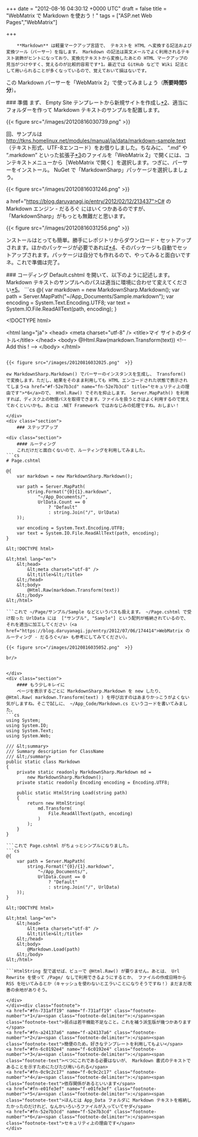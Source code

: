 
+++
date = "2012-08-16 04:30:12 +0000 UTC"
draft = false
title = "WebMatrix で Markdown を使おう！"
tags = ["ASP.net Web Pages","WebMatrix"]

+++
>
        **Markdown** は軽量マークアップ言語で、 テキストを HTML へ変換する記法および変換ツール（パーサー）を指します。 Markdown の記法は英文メールでよく利用されるテキスト装飾がヒントになっており、変換元テキストから変換したあとの HTML マークアップの見当がつけやすく、覚えるのが比較的容易です*1。最近では GitHub などで Wiki 記法として用いられることが多くなっているので、覚えておいて損はないです。

    
この Markdown パーサーを「WebMatrix 2」で使ってみましょう（**所要時間5分**）。

<div class="section">
    ### 準備
    まず、 Empty Site テンプレートから新規サイトを作成し<a href="#f-a24137a6" name="fn-a24137a6" title="簡便のため。好きなテンプレートを利用してもよい">*2</a>、適当にフォルダーを作って Markdown テキストのサンプルを配置します。

{{< figure src="/images/20120816030739.png"  >}}

回、サンプルは <a href="http://tkns.homelinux.net/modules/manual/ja/data/markdown-sample.text">http://tkns.homelinux.net/modules/manual/ja/data/markdown-sample.text</a> （テキスト形式、UTF-8エンコード）をお借りしました。ちなみに、 “.md” や “.markdown” といった拡張子<a href="#f-6c0192e4" name="fn-6c0192e4" title="べつにこれである必要はないが、 Markdown 書式のテキストであることを示すためにたびたび用いられる">*3</a>のファイルを「WebMatrix 2」で開くには、コンテキストメニューから［WebMatrix で開く］を選択します。つぎに、パーサーをインストール。 NuGet で「MarkdownSharp」パッケージを選択しましょう。

{{< figure src="/images/20120816031246.png"  >}}

a href="https://blog.daruyanagi.jp/entry/2012/02/12/213437">C# の Markdown エンジン - だるろぐ</a> にはいくつかあるのですが、「MarkdownSharp」がもっとも無難だと思います。

{{< figure src="/images/20120816031256.png"  >}}

ンストールはとっても簡単。勝手にレポジトリからダウンロード・セットアップされます。ほかのパッケージが必要であれば<a href="#f-0c9c2c17" name="fn-0c9c2c17" title="依存関係があるといいます">*4</a>、そのパッケージも自動でセットアップされます。パッケージは自分でも作れるので、やってみると面白いですネ。これで準備は完了。

</div>
<div class="section">
    ### コーディング
    Default.cshtml を開いて、以下のように記述します。 Markdown テキストのサンプルへのパスは適当に環境に合わせて変えてください<a href="#f-e01fe3ef" name="fn-e01fe3ef" title="ほんとは App_Data フォルダに Markdown テキストを格納したかったのだけれど、なんかいろいろファイルが入っていてヤダ">*5</a>。
```cs
@{
    var markdown = new MarkdownSharp.Markdown();
    var path = Server.MapPath("~/App_Documents/Sample.markdown");
    var encoding = System.Text.Encoding.UTF8;
    var text = System.IO.File.ReadAllText(path, encoding);
}

&lt;!DOCTYPE html>

&lt;html lang="ja">
    &lt;head>
        &lt;meta charset="utf-8" />
        &lt;title>マイ サイトのタイトル&lt;/title>
    &lt;/head>
    &lt;body>
        @Html.Raw(markdown.Transform(text)) &lt;!-- Add this ! -->
    &lt;/body>
&lt;/html>

```これで終わり！　あとは［実行］ボタンを押せば Markdown テキストが HTML へ変換されて表示されるはずです。

{{< figure src="/images/20120816032025.png"  >}}

ew MarkdownSharp.Markdown() でパーサーのインスタンスを生成し、 Transform() で変換します。ただし、結果をそのまま利用しても HTML エンコードされた状態で表示されてしまう<a href="#f-52e7b3cd" name="fn-52e7b3cd" title="セキュリティ上の理由です">*6</a>ので、 Html.Raw() でそれを抑止します。 Server.MapPath() を利用すれば、ディスク上の物理パスを取得できます。ファイルを扱うときはよく利用するので覚えておくといいかも。あとは .NET Framework ではおなじみの処理ですね。おしまい！

</div>
<div class="section">
    ### ステップアップ
    
<div class="section">
    #### ルーティング
    これだけだと面白くないので、ルーティングを利用してみました。
```cs
# Page.cshtml

@{
    var markdown = new MarkdownSharp.Markdown();

    var path = Server.MapPath(
        string.Format("{0}{1}.markdown",
            "~/App_Documents/",
            UrlData.Count == 0
                ? "Default"
                : string.Join("/", UrlData)
    ));

    var encoding = System.Text.Encoding.UTF8;
    var text = System.IO.File.ReadAllText(path, encoding);
}

&lt;!DOCTYPE html>

&lt;html lang="en">
    &lt;head>
        &lt;meta charset="utf-8" />
        &lt;title>&lt;/title>
    &lt;/head>
    &lt;body>
        @Html.Raw(markdown.Transform(text))
    &lt;/body>
&lt;/html>

```これで ~/Page/サンプル/Sample などというパスも扱えます。 ~/Page.cshtml で受け取った UrlData には  ["サンプル", "Sample"] という配列が格納されているので、それを適当に加工してください（<a href="https://blog.daruyanagi.jp/entry/2012/07/06/174414">WebMatrix のルーティング - だるろぐ</a> も参考にしてみてください）。

{{< figure src="/images/20120816035052.png"  >}}

br/>


</div>
<div class="section">
    #### もう少しキレイに
    ページを表示するごとに MarkdownSharp.Markdown を new したり、 @Html.Raw( markdown.Transform(text) ) を呼び出すのはあまりかっこうがよくない気がしますね。そこで試しに、 ~/App_Code/Markdown.cs というコードを書いてみました。
```cs
using System;
using System.IO;
using System.Text;
using System.Web;

/// &lt;summary>
/// Summary description for ClassName
/// &lt;/summary>
public static class Markdown
{
    private static readonly MarkdownSharp.Markdown md =
        new MarkdownSharp.Markdown();
    private static readonly Encoding encoding = Encoding.UTF8;

    public static HtmlString Load(string path)
    {
        return new HtmlString(
            md.Transform(
                File.ReadAllText(path, encoding)
            )
        );
    }
}

```これで Page.cshtml がちょっとシンプルになりました。
```cs
@{
    var path = Server.MapPath(
        string.Format("{0}/{1}.markdown",
            "~/App_Documents/",
            UrlData.Count == 0
                ? "Default"
                : string.Join("/", UrlData)
    ));
}

&lt;!DOCTYPE html>

&lt;html lang="en">
    &lt;head>
        &lt;meta charset="utf-8" />
        &lt;title>&lt;/title>
    &lt;/head>
    &lt;body>
        @Markdown.Load(path)
    &lt;/body>
&lt;/html>

```HtmlString 型で返せば、ビューで @Html.Raw() が要りません。あとは、 Url Rewrite を使って /Page/ なしで利用できるようにするとか、 ファイルの作成日時から RSS を吐いてみるとか（キャッシュを使わないとエラいことになりそうですね！）まだまだ改善の余地がありそう。

</div>
</div><div class="footnote">
<a href="#fn-731aff19" name="f-731aff19" class="footnote-number">*1</a><span class="footnote-delimiter">:</span><span class="footnote-text">弱点は若干機能不足なこと。これを補う派生版が幾つかあります</span>
<a href="#fn-a24137a6" name="f-a24137a6" class="footnote-number">*2</a><span class="footnote-delimiter">:</span><span class="footnote-text">簡便のため。好きなテンプレートを利用してもよい</span>
<a href="#fn-6c0192e4" name="f-6c0192e4" class="footnote-number">*3</a><span class="footnote-delimiter">:</span><span class="footnote-text">べつにこれである必要はないが、 Markdown 書式のテキストであることを示すためにたびたび用いられる</span>
<a href="#fn-0c9c2c17" name="f-0c9c2c17" class="footnote-number">*4</a><span class="footnote-delimiter">:</span><span class="footnote-text">依存関係があるといいます</span>
<a href="#fn-e01fe3ef" name="f-e01fe3ef" class="footnote-number">*5</a><span class="footnote-delimiter">:</span><span class="footnote-text">ほんとは App_Data フォルダに Markdown テキストを格納したかったのだけれど、なんかいろいろファイルが入っていてヤダ</span>
<a href="#fn-52e7b3cd" name="f-52e7b3cd" class="footnote-number">*6</a><span class="footnote-delimiter">:</span><span class="footnote-text">セキュリティ上の理由です</span>
</div>

